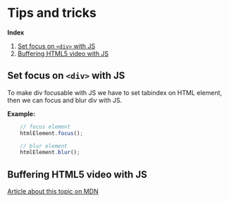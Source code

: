 # Tips and tricks

**Index**

1. [Set focus on `<div>` with JS](#set-focus-on-div-with-js)
2. [Buffering HTML5 video with JS](#buffering-html5-video-with-js)

## Set focus on `<div>` with JS

To make div focusable with JS we have to set tabindex on HTML element,
then we can focus and blur div with JS.

**Example:**

```js
    // focus element
    htmlElement.focus();

    // blur element
    htmlElement.blur();
```

## Buffering HTML5 video with JS

[Article about this topic on MDN](https://developer.mozilla.org/en-US/Apps/Fundamentals/Audio_and_video_delivery/buffering_seeking_time_ranges)